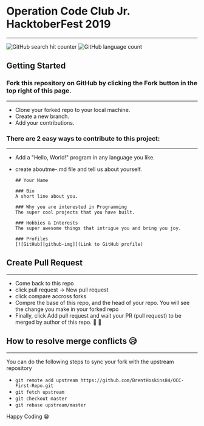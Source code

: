 # Operation Code Club Jr. HacktoberFest 2019

---

![GitHub search hit counter](https://img.shields.io/github/search/ezralazuardy/hacktoberfest/hacktoberfest?color=red&style=flat-square)
![GitHub language count](https://img.shields.io/github/languages/count/ezralazuardy/hacktoberfest?style=flat-square)

## Getting Started

### Fork this repository on GitHub by clicking the Fork button in the top right of this page.

---

-   Clone your forked repo to your local machine.
-   Create a new branch.
-   Add your contributions.

### There are 2 easy ways to contribute to this project:

---

-   Add a "Hello, World!" program in any language you like.
-   create aboutme-<yourname>.md file and tell us about yourself.

    ```
    ## Your Name

    ### Bio
    A short line about you.

    ### Why you are interested in Programming
    The super cool projects that you have built.

    ### Hobbies & Interests
    The super awesome things that intrigue you and bring you joy.

    ### Profiles
    [![GitHub][github-img]](Link to GitHub profile)
    ```

## Create Pull Request

---

-   Come back to this repo
-   click pull request -> New pull request
-   click compare accross forks
-   Compre the base of this repo, and the head of your repo. You will see the change you make in your forked repo
-   Finally, click Add pull request and wait your PR (pull request) to be merged by author of this repo. 🎉 🎉

## How to resolve merge conflicts 😥

---

You can do the following steps to sync your fork with the upstream repository
- `git remote add upstream https://github.com/BrentHoskins84/OCC-First-Repo.git`
- `git fetch upstream`
- `git checkout master`
- `git rebase upstream/master`

Happy Coding 😁
